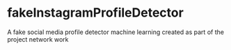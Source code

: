 # fakeInstagramProfileDetector
A fake social media profile detector machine learning created as part of the project network work

